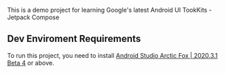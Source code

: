 This is a demo project for learning Google's latest Android UI TookKits - Jetpack Compose 

## Dev Enviroment Requirements

To run this project, you need to install [Android Studio Arctic Fox | 2020.3.1 Beta 4](https://developer.android.google.cn/studio/archive) or above.

